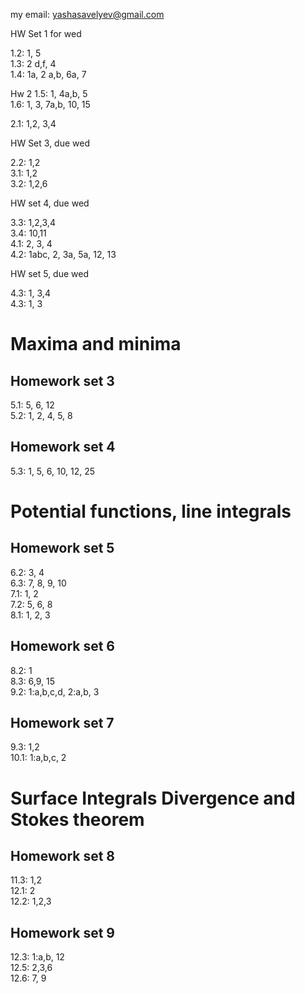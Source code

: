 my email: yashasavelyev@gmail.com

HW Set 1 for wed

1.2: 1, 5  
1.3: 2 d,f, 4  
1.4: 1a, 2 a,b, 6a, 7  

Hw 2
1.5: 1, 4a,b, 5  
1.6: 1, 3, 7a,b, 10, 15  
<!-- 1.7: 1, 6 -->
2.1: 1,2, 3,4  

<!-- 5a,b, 7, 8, 9, 13   -->
<!--  -->
HW Set 3, due wed  
<!--  -->

2.2: 1,2    
3.1: 1,2  
3.2: 1,2,6  

HW set 4, due wed  
<!-- , 13, 15   -->
3.3: 1,2,3,4  
3.4: 10,11   
4.1: 2, 3, 4     
4.2: 1abc, 2, 3a, 5a, 12, 13  

HW set 5, due wed   

4.3: 1,  3,4  
4.3:  1, 3  



<h1 id="maxima-and-minima" class="unnumbered">Maxima and minima</h1>
<h2 id="homework-set-3" class="unnumbered">Homework set 3</h2>
<p>5.1: 5, 6, 12<br />
5.2: 1, 2, 4, 5, 8<br />
</p>
<h2 id="homework-set-4" class="unnumbered">Homework set 4</h2>
<p>5.3: 1, 5, 6, 10, 12, 25<br />
</p>
<h1 id="potential-functions-line-integrals" class="unnumbered">Potential functions, line integrals</h1>
<h2 id="homework-set-5" class="unnumbered">Homework set 5</h2>
<p>6.2: 3, 4<br />
6.3: 7, 8, 9, 10<br />
7.1: 1, 2<br />
7.2: 5, 6, 8<br />
8.1: 1, 2, 3<br />
</p>
<h2 id="homework-set-6" class="unnumbered">Homework set 6</h2>
<p>8.2: 1<br />
8.3: 6,9, 15<br />
9.2: 1:a,b,c,d, 2:a,b, 3<br />
</p>
<h2 id="homework-set-7" class="unnumbered">Homework set 7</h2>
<p>9.3: 1,2<br />
10.1: 1:a,b,c, 2<br />
</p>
<h1 id="surface-integrals-divergence-and-stokes-theorem">Surface Integrals Divergence and Stokes theorem</h1>
<h2 id="homework-set-8" class="unnumbered">Homework set 8</h2>
<p>11.3: 1,2<br />
12.1: 2<br />
12.2: 1,2,3<br />
</p>
<h2 id="homework-set-9" class="unnumbered">Homework set 9</h2>
<p>12.3: 1:a,b, 12<br />
12.5: 2,3,6<br />
12.6: 7, 9<br />
</p>

